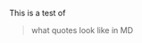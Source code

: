 <link href="style.css" rel="stylesheet">
<link rel="shortcut icon" type="image/x-icon" href="icon.ico">

This is a test of
> what quotes look like
in MD